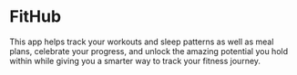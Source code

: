 # FitHub
This app helps track your workouts and sleep patterns as well as meal plans, celebrate your progress, and unlock the amazing potential you hold within while giving you a smarter way to track your fitness journey.

